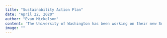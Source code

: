 ```yaml
---
title: "Sustainability Action Plan"
date: "April 22, 2020"
author: "Evan Mickelson"
content: 'The University of Washington has been working on their new Sustainability Action Plan for a while now. According to the website, the plan was "built on five Guiding Principles addressing student learning outcomes, research impact, diversity equity & inclusion, responsible use of our resources, and of course, decarbonization of our energy sources. UW Solar advised the university on two parts of the plan Electrifying UW Transportation and implementing the Campus Solar Plan." UW Solar has been working on these two plans for over a year, and we are very excited to see the university make these commitments to operate more sustainably.'
image: ""
---
```

